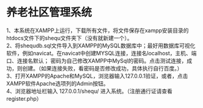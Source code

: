 # 养老社区管理系统

1、本系统在XAMPP上运行，下载所有文件，将文件保存在xampp安装目录的htdocs文件下的shequ文件夹下（没有就新建一个）。   
2、将shequdb.sql文件导入到XAMPP的MySQL数据库中；最好用数据库可视化软件，例如navicat。在navicat中创建MYSQL连接，连接名localhost，主机、端口、连接名默认；  密码为自己修改XAMPP中MySql的密码。点击测试连接，成功，则创建。（如果连接失败，看密码是否修改成功，具体执行自行百度。）   
3、打开XAMPP的Apache和MySQL，浏览器输入127.0.0.1验证，或者，点击XAMPP软件Apache选项列的Admin按钮。    
4、浏览器地址栏输入 127.0.0.1/shequ/ 进入系统。（注册通行证请查看register.php）     
